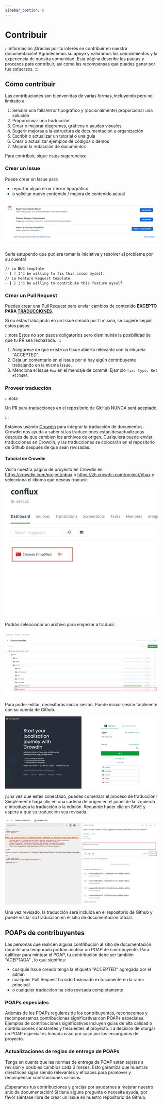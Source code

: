 ```yaml
---
sidebar_postion: 6
---
```


# Contribuir

:::información
¡Gracias por tu interés en contribuir en nuestra documentación! Agradecemos su apoyo y valoramos los conocimientos y la experiencia de nuestra comunidad. Esta página describe las pautas y procesos para contribuir, así como las recompensas que puedes ganar por tus esfuerzos.
:::

## Cómo contribuir

Las contribuciones son bienvenidas de varias formas, incluyendo pero no limitado a:

1. Señalar una falla/error tipográfico y (opcionalmente) proporcionar una solución
2. Proporcionar una traducción
3. Crear o mejorar diagramas, gráficos o ayudas visuales
4. Sugerir mejoras a la estructura de documentación u organización
5. Escribir o actualizar un tutorial o una guía
6. Crear o actualizar ejemplos de códigos o demos
7. Mejorar la redacción de documentos

Para contribuir, sigue estas sugerencias:

### Crear un Issue

Puede crear un Issue para

- reportar algún error / error tipográfico
- o solicitar nuevo contenido / mejora de contenido actual

![issue templates](image/2023-04-13-15-16-53.png)

Sería estupendo que pudiera tomar la iniciativa y resolver el problema por su cuenta!

```
// in BUG template
- [ ] I'd be willing to fix this issue myself.
// in Feature Request template
- [ ] I'd be willing to contribute this feature myself
```

### Crear un Pull Request

Puedes crear una Pull Request para enviar cambios de contenido **EXCEPTO PARA [TRADUCCIONES](#provide-translation)**.

Si no estas trabajando en un Issue creado por ti mismo, se sugiere seguir estos pasos:

:::nota
Estos no son pasos obligatorios pero disminuirán la posibilidad de que tu PR sea rechazada.
:::

1. Asegúrese de que existe un Issue abierto relevante con la etiqueta "ACCEPTED".
2. Deja un comentario en el Issue por si hay algún contribuyente trabajando en la misma Issue.
3. Menciona el Issue `#xx` en el mensaje de commit. Ejemplo `fix: typo. Ref #123456`.


### Proveer traducción

:::nota

Un PR para traducciones en el repositorio de GitHub NUNCA será aceptado.

:::

Estamos usando [Crowdin](https://crowdin.com/project/conflux) para integrar la traducción de documentos. Crowdin nos ayuda a saber si las traducciones están desactualizadas después de que cambien los archivos de origen. Cualquiera puede enviar traducciones en Crowdin, y las traducciones se colocarán en el repositorio de Github después de que sean revisadas.

#### Tutorial de Crowdin

Visita nuestra página de proyecto en Crowdin en https://crowdin.com/project/nbux o https://zh.crowdin.com/project/nbux y selecciona el idioma que deseas traducir.

![languages](image/2023-04-13-15-54-46.png)

Podrás seleccionar un archivo para empezar a traducir.

![files](image/2023-04-13-15-57-59.png)

Para poder editar, necesitarás iniciar sesión. Puede iniciar sesión fácilmente con su cuenta de Github.

![login](image/2023-04-13-16-01-17.png)

¡Una vez que estés conectado, puedes comenzar el proceso de traducción! Simplemente haga clic en una cadena de origen en el panel de la izquierda e introduzca la traducción o la edición. Recuerde hacer clic en SAVE y espera a que su traducción sea revisada.

![translation](image/2023-04-13-16-06-44.png)

Una vez revisado, la traducción será incluida en el repositorio de Github y puede visitar su traducción en el sitio de documentación oficial.

## POAPs de contribuyentes

Las personas que realicen alguna contribución al sitio de documentación durante una temporada podrán mintear un POAP de contribuyente. Para calificar para mintear el POAP, tu contribución debe ser también "ACEPTADA" , lo que significa:

- cualquie Issue creado tenga la etiqueta "ACCEPTED" agregada por el admin
- cualquier Pull Request ha sido fusionado exitosamente en la rama principal
- o cualquier traduccion ha sido revisada completamente

### POAPs especiales

Además de los POAPs regulares de los contribuyentes, reconocemos y recompensamos contribuciones significativas con POAPs especiales. Ejemplos de contribuciones significativas incluyen guías de alta calidad o contribuciones constantes y frecuentes al proyecto. La decisión de otorgar un POAP especial es tomada caso por caso por los encargados del proyecto.

### Actualizaciones de reglas de entrega de POAPs

Tenga en cuenta que las normas de entrega de POAP están sujetas a revisión y posibles cambios cada 3 meses. Esto garantiza que nuestras directrices sigan siendo relevantes y eficaces para promover y recompensar contribuciones valiosas.

¡Esperamos tus contribuciones y gracias por ayudarnos a mejorar nuestro sitio de documentación! Si tiene alguna pregunta o necesita ayuda, por favor siéntase libre de crear un Issue en nuestro repositorio de Github.
